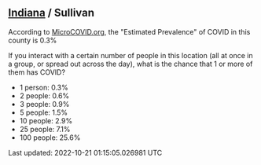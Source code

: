 
## [Indiana](/united-states/indiana) / Sullivan

According to [MicroCOVID.org](http://microcovid.org),
the "Estimated Prevalence" of COVID in this county is 0.3%

If you interact with a certain number of people in this location
(all at once in a group, or spread out across the day), what is the chance that
1 or more of them has COVID?

- 1 person: 0.3%
- 2 people: 0.6%
- 3 people: 0.9%
- 5 people: 1.5%
- 10 people: 2.9%
- 25 people: 7.1%
- 100 people: 25.6%

Last updated: 2022-10-21 01:15:05.026981 UTC
